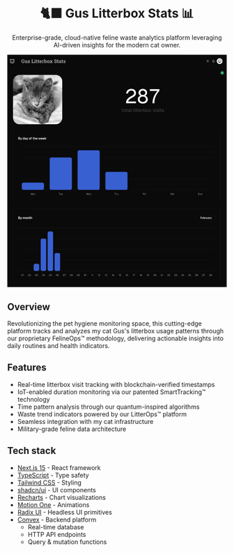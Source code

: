 <h1 align="center">🐈‍⬛ Gus Litterbox Stats 📊</h1>
<p align="center">Enterprise-grade, cloud-native feline waste analytics platform leveraging AI-driven insights for the modern cat owner.</p>

<p align="center">
  <a href="https://gus-litterbox-stats.vercel.app">
    <img src="./public/gus-litterbox-stats.png" width="1000px" alt="Gus Litterbox Stats" />
  </a>
</p>

## Overview

Revolutionizing the pet hygiene monitoring space, this cutting-edge platform tracks and analyzes my cat Gus's litterbox usage patterns through our proprietary FelineOps™ methodology, delivering actionable insights into daily routines and health indicators.

## Features

- Real-time litterbox visit tracking with blockchain-verified timestamps
- IoT-enabled duration monitoring via our patented SmartTracking™ technology
- Time pattern analysis through our quantum-inspired algorithms
- Waste trend indicators powered by our LitterOps™ platform
- Seamless integration with my cat infrastructure
- Military-grade feline data architecture

## Tech stack

- [Next.js 15](https://nextjs.org/) - React framework
- [TypeScript](https://www.typescriptlang.org/) - Type safety
- [Tailwind CSS](https://tailwindcss.com/) - Styling
- [shadcn/ui](https://ui.shadcn.com/) - UI components
- [Recharts](https://recharts.org/) - Chart visualizations
- [Motion One](https://motion.dev/) - Animations
- [Radix UI](https://www.radix-ui.com/) - Headless UI primitives
- [Convex](https://www.convex.dev/) - Backend platform
  - Real-time database
  - HTTP API endpoints
  - Query & mutation functions
